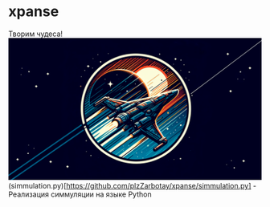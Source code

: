 # xpanse
Творим чудеса!
[![Header](https://github.com/plzZarbotay/xpanse/blob/main/image.png)](https://github.com/plzZarbotay/xpanse)
(simmulation.py)[https://github.com/plzZarbotay/xpanse/simmulation.py] - Реализация симмуляции на языке Python 
